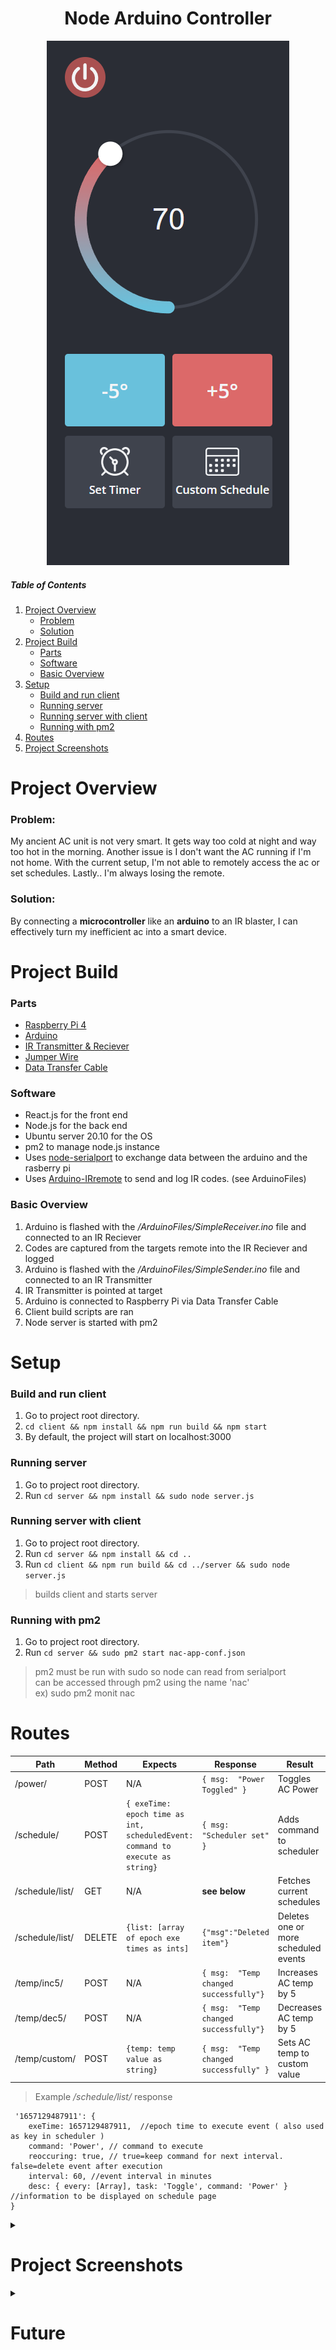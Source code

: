 <h1 align="center">
    Node Arduino Controller
</h1>
<div align="center">
    <img src="https://raw.githubusercontent.com/taihelsel/NodeArduinoController/main/previewImgs/ac-control-1.PNG"/>
</div>

##### Table of Contents  
1. [Project Overview](#project-overview)  
    - [Problem](#problem)
    - [Solution](#solution)
2. [Project Build](#project-build)  
    - [Parts](#parts)
    - [Software](#software)
    - [Basic Overview](#basic-overview)
3. [Setup](#setup)  
    - [Build and run client](#build-and-run-client)
    - [Running server](#running-server)
    - [Running server with client](#running-server-with-client)
    - [Running with pm2](#running-with-pm2)
4. [Routes](#routes)  
5. [Project Screenshots](#project-screenshots)



#  Project Overview
### Problem:
My ancient AC unit is not very smart. It gets way too cold at night and way too hot in the morning. Another issue is I don't want the AC running if I'm not home. With the current setup, I'm not able to remotely access the ac or set schedules. Lastly.. I'm always losing the remote.
### Solution:
By connecting a **microcontroller** like an **arduino** to an IR blaster, I can effectively turn my inefficient ac into a smart device.

# Project Build

### Parts
- [Raspberry Pi 4](https://thepihut.com/products/raspberry-pi-4-model-b?variant=31994565689406)
- [Arduino](https://www.amazon.com/Arduino-A000066-ARDUINO-UNO-R3/dp/B008GRTSV6/ref=sr_1_1?crid=3PJON1IHBWXBF&keywords=arduino+r3&qid=1657128372&s=industrial&sprefix=arduino+r3%2Cindustrial%2C123&sr=1-1)
- [IR Transmitter & Reciever](https://www.amazon.com/dp/B08X2MFS6S)
- [Jumper Wire](https://www.amazon.com/dp/B07GD1XFWV)
- [Data Transfer Cable](https://www.amazon.com/Data-Sync-Cable-Arduino-Microcontroller/dp/B01N9IP8LF)

### Software
- React.js for the front end
- Node.js for the back end
- Ubuntu server 20.10 for the OS
- pm2 to manage node.js instance
- Uses [node-serialport](https://github.com/serialport/node-serialport) to exchange data between the arduino and the rasberry pi
- Uses [Arduino-IRremote](https://github.com/Arduino-IRremote/Arduino-IRremote) to send and log IR codes. (see ArduinoFiles)

### Basic Overview
1. Arduino is flashed with the */ArduinoFiles/SimpleReceiver.ino* file and connected to an IR Reciever
2. Codes are captured from the targets remote into the IR Reciever and logged
3. Arduino is flashed with the */ArduinoFiles/SimpleSender.ino* file and connected to an IR Transmitter 
4. IR Transmitter is pointed at target
5. Arduino is connected to Raspberry Pi via Data Transfer Cable
6. Client build scripts are ran
7. Node server is started with pm2

#  Setup

###  Build and run client
 1. Go to project root directory.
 2. `cd client && npm install && npm run build && npm start`
 3. By default, the project will start on localhost:3000

### Running server

 1. Go to project root directory.
 2. Run `cd server && npm install && sudo node server.js`  

### Running server with client

 1. Go to project root directory.
 2. Run `cd server && npm install && cd ..` 
 3. Run `cd client && npm run build && cd ../server && sudo node server.js` 
 > builds client and starts server

### Running with pm2
 1. Go to project root directory.
 2. Run `cd server && sudo pm2 start nac-app-conf.json` 
 > pm2 must be run with sudo so node can read from serialport  
   can be accessed through pm2 using the name 'nac'   
   ex) sudo pm2 monit nac  


# Routes
| Path|Method|Expects | Response| Result
| --- | --- | --- |---|---|
| /power/| POST | N/A |`{ msg:  "Power Toggled" }`| Toggles AC Power
| /schedule/| POST | `{ exeTime: epoch time as int,  scheduledEvent: command to execute as string}`| `{ msg:  "Scheduler set" }`| Adds command to scheduler
| /schedule/list/| GET| N/A | **see below** | Fetches current schedules
| /schedule/list/| DELETE | `{list: [array of epoch exe times as ints]` | `{"msg":"Deleted item"}`| Deletes one or more scheduled events
| /temp/inc5/| POST | N/A | `{ msg:  "Temp changed successfully"}`|  Increases AC temp by 5
| /temp/dec5/| POST | N/A | `{ msg:  "Temp changed successfully"}`|  Decreases AC temp by 5
| /temp/custom/| POST | `{temp: temp value as string} `| `{ msg:  "Temp changed successfully" }`|  Sets AC temp to custom value

> Example */schedule/list/* response
```
 '1657129487911': {                                                                      
	exeTime: 1657129487911,  //epoch time to execute event ( also used as key in scheduler )        
	command: 'Power', // command to execute
    reoccuring: true, // true=keep command for next interval. false=delete event after execution                                               
    interval: 60, //event interval in minutes                                                                             
    desc: { every: [Array], task: 'Toggle', command: 'Power' } //information to be displayed on schedule page                          
} 
```

<details>
<summary> <h1>Project Screenshots</h1></summary>

### Set custom temps & Control unit power
![page1](https://raw.githubusercontent.com/taihelsel/NodeArduinoController/main/previewImgs/ac-control-4.PNG)
### Create custom schedules
![page2](https://raw.githubusercontent.com/taihelsel/NodeArduinoController/main/previewImgs/ac-control-2.PNG)
### Delete created schedules
![page3](https://raw.githubusercontent.com/taihelsel/NodeArduinoController/main/previewImgs/ac-control-3.PNG)
    
</details>
<details>
    <summary> <h1>Future</h1></summary>
    - Host on AWS
    - Add database & store current temp
    - Add auto sync on an interval
</details>